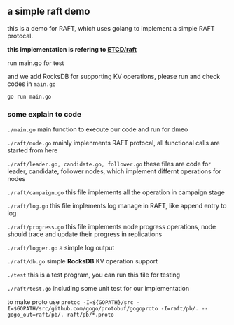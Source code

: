 ## a simple raft demo

this is a demo for RAFT, which uses golang to implement a simple RAFT protocal.

**this implementation is refering to [ETCD/raft](https://github.com/etcd-io/etcd/tree/master/raft)**

run main.go for test

and we add RocksDB for supporting KV operations, please run and check codes in `main.go`
```
go run main.go
```

### some explain to code

`./main.go` main function to execute our code and run for dmeo

`./raft/node.go` mainly implenments RAFT protocal, all functional calls are started from here

`./raft/leader.go, candidate.go, follower.go` these files are code for leader, candidate, follower nodes, which implement differnt operations for nodes

`./raft/campaign.go` this file implements all the operation in campaign stage

`./raft/log.go` this file implements log manage in RAFT, like append entry to log

`./raft/progress.go` this file implements node progress operations, node should trace and update their progress in replications

`./raft/logger.go` a simple log output

`./raft/db.go` simple **RocksDB** KV operation support

`./test` this is a test program, you can run this file for testing

`./raft/test.go` including some unit test for our implementation


to make proto use `protoc -I=${GOPATH}/src -I=$GOPATH/src/github.com/gogo/protobuf/gogoproto -I=raft/pb/. --gogo_out=raft/pb/. raft/pb/*.proto`
